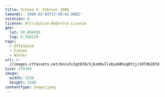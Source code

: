 ```yaml
---
title: Schnee 3. Februar 2006
takenAt: '2006-03-03T17:58:42.000Z'
rotation: 0
license: Attribution-NoDerivs License
geo:
  lat: 50.094926
  lng: 8.768119
tags:
  - Offenbach
  - Schnee
  - Winter
url: >-
  //images.ctfassets.net/bncv3c2gt878/5jbzmRullz0ye6BhoqDtCj/197d6207d1e9f575e23a847f34b1e6ce/schnee-3-februar-2006_4505069370_o
size: 315168
image:
  width: 1536
  height: 2048
contentType: image/jpeg
---
```


